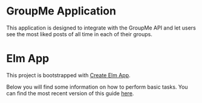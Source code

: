 # GroupMe Application

This application is designed to integrate with the GroupMe API and let users see
the most liked posts of all time in each of their groups.


# Elm App

This project is bootstrapped with [Create Elm
App](https://github.com/halfzebra/create-elm-app).

Below you will find some information on how to perform basic tasks. You can find
the most recent version of this guide
[here](https://github.com/halfzebra/create-elm-app/blob/master/template/README.md).

